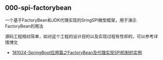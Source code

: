 ## 000-spi-factorybean

一个基于FactoryBean和JDK代理实现的SringSPI微型框架，用于演示FactoryBean的用法

源码工程相对简单，如对这个工程的设计目的以及实现过程有性却的，可以参考详情博文

- [181024-SpringBoot应用篇之FactoryBean及代理实现SPI机制的实例](http://spring.hhui.top/spring-blog/2018/10/24/181024-SpringBoot%E5%BA%94%E7%94%A8%E7%AF%87%E4%B9%8BFactoryBean%E5%8F%8A%E4%BB%A3%E7%90%86%E5%AE%9E%E7%8E%B0SPI%E6%9C%BA%E5%88%B6%E7%9A%84%E5%AE%9E%E4%BE%8B/)